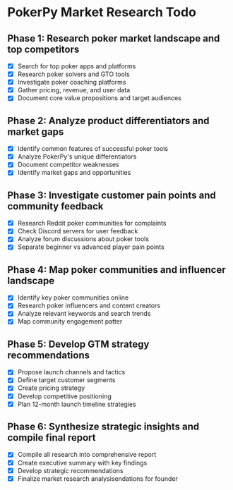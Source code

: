 # PokerPy Market Research Todo

## Phase 1: Research poker market landscape and top competitors

- [x] Search for top poker apps and platforms
- [x] Research poker solvers and GTO tools
- [x] Investigate poker coaching platforms
- [x] Gather pricing, revenue, and user data
- [x] Document core value propositions and target audiences

## Phase 2: Analyze product differentiators and market gaps

- [x] Identify common features of successful poker tools
- [x] Analyze PokerPy's unique differentiators
- [x] Document competitor weaknesses
- [x] Identify market gaps and opportunities

## Phase 3: Investigate customer pain points and community feedback

- [x] Research Reddit poker communities for complaints
- [x] Check Discord servers for user feedback
- [x] Analyze forum discussions about poker tools
- [x] Separate beginner vs advanced player pain points

## Phase 4: Map poker communities and influencer landscape

- [x] Identify key poker communities online
- [x] Research poker influencers and content creators
- [x] Analyze relevant keywords and search trends
- [x] Map community engagement patter

## Phase 5: Develop GTM strategy recommendations

- [x] Propose launch channels and tactics
- [x] Define target customer segments
- [x] Create pricing strategy
- [x] Develop competitive positioning
- [x] Plan 12-month launch timeline strategies

## Phase 6: Synthesize strategic insights and compile final report

- [x] Compile all research into comprehensive report
- [x] Create executive summary with key findings
- [x] Develop strategic recommendations
- [x] Finalize market research analysisendations for founder
